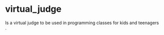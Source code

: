virtual_judge
=============

Is a virtual judge to be used in programming classes for kids and teenagers .
